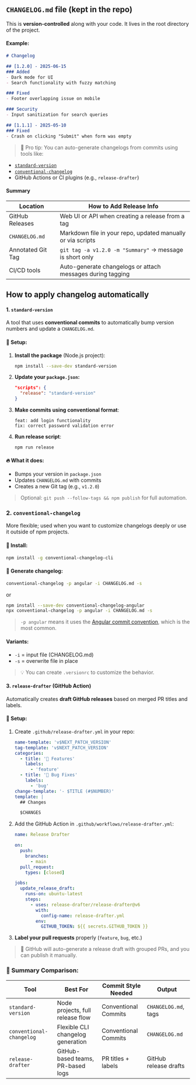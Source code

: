

## `CHANGELOG.md` file (kept in the repo)

This is **version-controlled** along with your code. It lives in the root directory of the project.

#### Example:

```markdown
# Changelog

## [1.2.0] - 2025-06-15
### Added
- Dark mode for UI
- Search functionality with fuzzy matching

### Fixed
- Footer overlapping issue on mobile

### Security
- Input sanitization for search queries

## [1.1.1] - 2025-05-10
### Fixed
- Crash on clicking "Submit" when form was empty
```

> 🔹 Pro tip: You can auto-generate changelogs from commits using tools like:

* [`standard-version`](https://github.com/conventional-changelog/standard-version)
* [`conventional-changelog`](https://github.com/conventional-changelog/conventional-changelog)
* GitHub Actions or CI plugins (e.g., `release-drafter`)


####  Summary

| Location          | How to Add Release Info                                     |
| ----------------- | ----------------------------------------------------------- |
| GitHub Releases   | Web UI or API when creating a release from a tag            |
| `CHANGELOG.md`    | Markdown file in your repo, updated manually or via scripts |
| Annotated Git Tag | `git tag -a v1.2.0 -m "Summary"` → message is short only    |
| CI/CD tools       | Auto-generate changelogs or attach messages during tagging  |



## How to apply changelog automatically

####  1. `standard-version`

A tool that uses **conventional commits** to automatically bump version numbers and update a `CHANGELOG.md`.

#### 🔧 Setup:

1. **Install the package** (Node.js project):

   ```bash
   npm install --save-dev standard-version
   ```

2. **Update your `package.json`:**

   ```json
   "scripts": {
     "release": "standard-version"
   }
   ```

3. **Make commits using conventional format**:

   ```
   feat: add login functionality
   fix: correct password validation error
   ```

4. **Run release script**:

   ```bash
   npm run release
   ```

#### 🔥 What it does:

* Bumps your version in `package.json`
* Updates `CHANGELOG.md` with commits
* Creates a new Git tag (e.g., `v1.2.0`)

> Optional: `git push --follow-tags && npm publish` for full automation.



###  2. `conventional-changelog`

More flexible; used when you want to customize changelogs deeply or use it outside of npm projects.

#### 🔧 Install:

```bash
npm install -g conventional-changelog-cli
```

#### 📄 Generate changelog:

```bash
conventional-changelog -p angular -i CHANGELOG.md -s
```
or

```bash
npm install --save-dev conventional-changelog-angular
npx conventional-changelog -p angular -i CHANGELOG.md -s
```

> `-p angular` means it uses the [Angular commit convention](https://github.com/angular/angular/blob/main/CONTRIBUTING.md#commit), which is the most common.

#### Variants:

* `-i` = input file (CHANGELOG.md)
* `-s` = overwrite file in place

> 💡 You can create `.versionrc` to customize the behavior.



####  3. `release-drafter` (GitHub Action)

Automatically creates **draft GitHub releases** based on merged PR titles and labels.

#### 🧰 Setup:

1. Create `.github/release-drafter.yml` in your repo:

   ```yaml
   name-template: 'v$NEXT_PATCH_VERSION'
   tag-template: 'v$NEXT_PATCH_VERSION'
   categories:
     - title: '🚀 Features'
       labels:
         - 'feature'
     - title: '🐛 Bug Fixes'
       labels:
         - 'bug'
   change-template: '- $TITLE (#$NUMBER)'
   template: |
     ## Changes

     $CHANGES
   ```

2. Add the GitHub Action in `.github/workflows/release-drafter.yml`:

   ```yaml
   name: Release Drafter

   on:
     push:
       branches:
         - main
     pull_request:
       types: [closed]

   jobs:
     update_release_draft:
       runs-on: ubuntu-latest
       steps:
         - uses: release-drafter/release-drafter@v6
           with:
             config-name: release-drafter.yml
           env:
             GITHUB_TOKEN: ${{ secrets.GITHUB_TOKEN }}
   ```

3. **Label your pull requests** properly (`feature`, `bug`, etc.)

> 🎉 GitHub will auto-generate a release draft with grouped PRs, and you can publish it manually.



### 🧠 Summary Comparison:

| Tool                     | Best For                          | Commit Style Needed  | Output                |
| ------------------------ | --------------------------------- | -------------------- | --------------------- |
| `standard-version`       | Node projects, full release flow  | Conventional Commits | `CHANGELOG.md`, tags  |
| `conventional-changelog` | Flexible CLI changelog generation | Conventional Commits | `CHANGELOG.md`        |
| `release-drafter`        | GitHub-based teams, PR-based logs | PR titles + labels   | GitHub release drafts |


